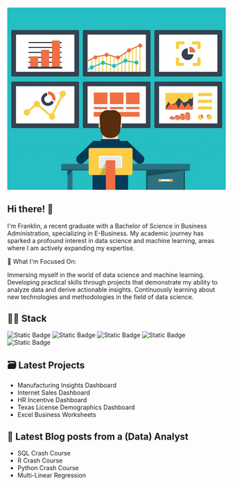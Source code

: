
![temp_banner](assets/Banner.png)

## Hi there! 👋
I'm Franklin, a recent graduate with a Bachelor of Science in Business Administration, specializing in E-Business. My academic journey has sparked a profound interest in data science and machine learning, areas where I am actively expanding my expertise.

🌱 What I'm Focused On:

Immersing myself in the world of data science and machine learning.
Developing practical skills through projects that demonstrate my ability to analyze data and derive actionable insights.
Continuously learning about new technologies and methodologies in the field of data science.

## 👨‍💻 Stack
![Static Badge](https://img.shields.io/badge/Language-MySQL-blue)  ![Static Badge](https://img.shields.io/badge/Language-R-blue)  ![Static Badge](https://img.shields.io/badge/Language-Python-blue)  ![Static Badge](https://img.shields.io/badge/Language-PowerBI-orange)  ![Static Badge](https://img.shields.io/badge/Language-Excel-orange)  


## 🗃️ Latest Projects
* Manufacturing Insights Dashboard
* Internet Sales Dashboard 
* HR Incentive Dashboard
* Texas License Demographics Dashboard
* Excel Business Worksheets

## 📝 Latest Blog posts from a (Data) Analyst
* SQL Crash Course
* R Crash Course
* Python Crash Course
* Multi-Linear Regression




